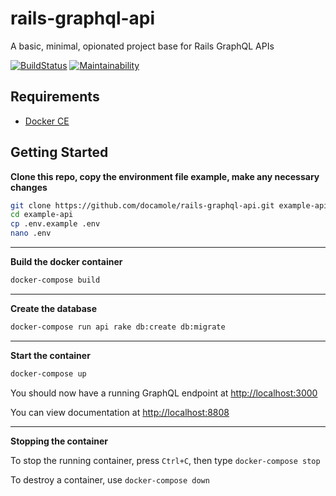 # rails-graphql-api

A basic, minimal, opionated project base for Rails GraphQL APIs

[![BuildStatus](https://travis-ci.org/Docamole/rails-graphql-api.svg?branch=master)](https://travis-ci.org/Docamole/rails-graphql-api)
[![Maintainability](https://api.codeclimate.com/v1/badges/08fcb1975ad2f7871544/maintainability)](https://codeclimate.com/github/Docamole/rails-graphql-api/maintainability)

## Requirements

- [Docker CE](https://www.docker.com/community-edition)

## Getting Started

**Clone this repo, copy the environment file example, make any necessary changes**

```bash
git clone https://github.com/docamole/rails-graphql-api.git example-api
cd example-api
cp .env.example .env
nano .env
```

***

**Build the docker container**

```bash
docker-compose build
```

***

**Create the database**

```bash
docker-compose run api rake db:create db:migrate
```

***

**Start the container**

```bash
docker-compose up
```

You should now have a running GraphQL endpoint at [http://localhost:3000](http://localhost:3000)

You can view documentation at [http://localhost:8808](http://localhost:8808)

***

**Stopping the container**

To stop the running container, press `Ctrl+C`, then type `docker-compose stop`

To destroy a container, use `docker-compose down`
